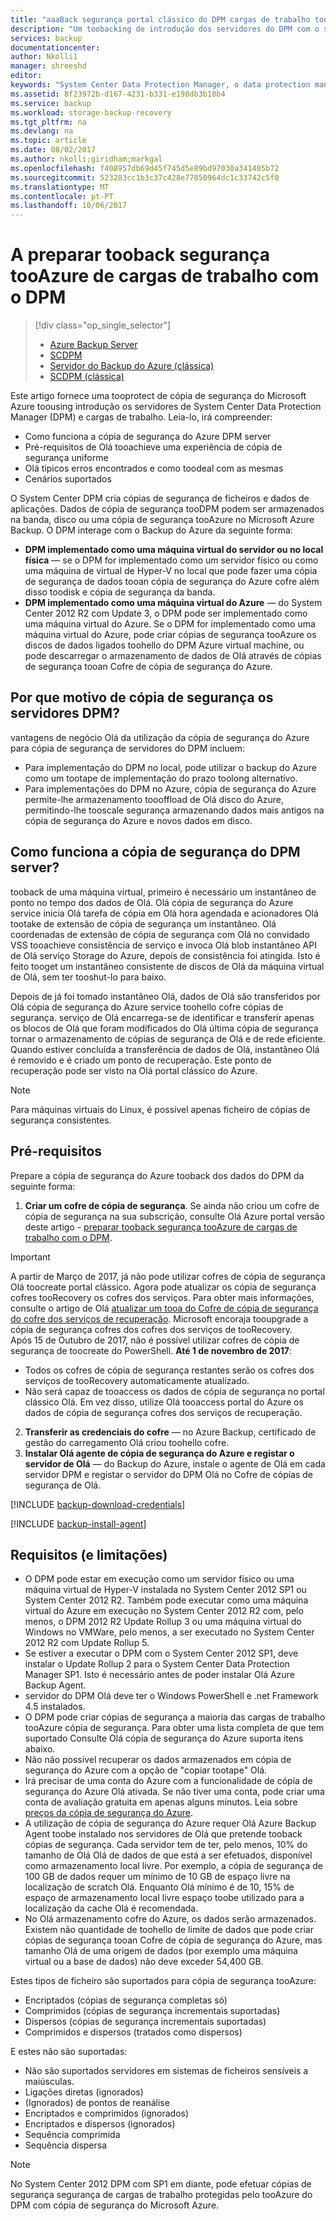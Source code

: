 ```yaml
---
title: "aaaBack segurança portal clássico do DPM cargas de trabalho tooAzure | Microsoft Docs"
description: "Um toobacking de introdução dos servidores do DPM com o serviço de cópia de segurança do Azure Olá"
services: backup
documentationcenter: 
author: Nkolli1
manager: shreeshd
editor: 
keywords: "System Center Data Protection Manager, o data protection manager, a cópia de segurança do dpm"
ms.assetid: 8f23972b-d167-4231-b331-e198db3b18b4
ms.service: backup
ms.workload: storage-backup-recovery
ms.tgt_pltfrm: na
ms.devlang: na
ms.topic: article
ms.date: 08/02/2017
ms.author: nkolli;giridham;markgal
ms.openlocfilehash: f408957db69d45f745d5e89bd97030a341405b72
ms.sourcegitcommit: 523283cc1b3c37c428e77850964dc1c33742c5f0
ms.translationtype: MT
ms.contentlocale: pt-PT
ms.lasthandoff: 10/06/2017
---
```

# <a name="preparing-tooback-up-workloads-tooazure-with-dpm"></a>A preparar tooback segurança tooAzure de cargas de trabalho com o DPM
> [!div class="op_single_selector"]
> * [Azure Backup Server](backup-azure-microsoft-azure-backup.md)
> * [SCDPM](backup-azure-dpm-introduction.md)
> * [Servidor do Backup do Azure (clássica)](backup-azure-microsoft-azure-backup-classic.md)
> * [SCDPM (clássica)](backup-azure-dpm-introduction-classic.md)
>
>

Este artigo fornece uma tooprotect de cópia de segurança do Microsoft Azure toousing introdução os servidores de System Center Data Protection Manager (DPM) e cargas de trabalho. Leia-lo, irá compreender:

* Como funciona a cópia de segurança do Azure DPM server
* Pré-requisitos de Olá tooachieve uma experiência de cópia de segurança uniforme
* Olá típicos erros encontrados e como toodeal com as mesmas
* Cenários suportados

O System Center DPM cria cópias de segurança de ficheiros e dados de aplicações. Dados de cópia de segurança tooDPM podem ser armazenados na banda, disco ou uma cópia de segurança tooAzure no Microsoft Azure Backup. O DPM interage com o Backup do Azure da seguinte forma:

* **DPM implementado como uma máquina virtual do servidor ou no local física** — se o DPM for implementado como um servidor físico ou como uma máquina de virtual de Hyper-V no local que pode fazer uma cópia de segurança de dados tooan cópia de segurança do Azure cofre além disso toodisk e cópia de segurança da banda.
* **DPM implementado como uma máquina virtual do Azure** — do System Center 2012 R2 com Update 3, o DPM pode ser implementado como uma máquina virtual do Azure. Se o DPM for implementado como uma máquina virtual do Azure, pode criar cópias de segurança tooAzure os discos de dados ligados toohello do DPM Azure virtual machine, ou pode descarregar o armazenamento de dados de Olá através de cópias de segurança tooan Cofre de cópia de segurança do Azure.

## <a name="why-backup-your-dpm-servers"></a>Por que motivo de cópia de segurança os servidores DPM?
vantagens de negócio Olá da utilização da cópia de segurança do Azure para cópia de segurança de servidores do DPM incluem:

* Para implementação do DPM no local, pode utilizar o backup do Azure como um tootape de implementação do prazo toolong alternativo.
* Para implementações do DPM no Azure, cópia de segurança do Azure permite-lhe armazenamento toooffload de Olá disco do Azure, permitindo-lhe tooscale segurança armazenando dados mais antigos na cópia de segurança do Azure e novos dados em disco.

## <a name="how-does-dpm-server-backup-work"></a>Como funciona a cópia de segurança do DPM server?
tooback de uma máquina virtual, primeiro é necessário um instantâneo de ponto no tempo dos dados de Olá. Olá cópia de segurança do Azure service inicia Olá tarefa de cópia em Olá hora agendada e acionadores Olá tootake de extensão de cópia de segurança um instantâneo. Olá coordenadas de extensão de cópia de segurança com Olá no convidado VSS tooachieve consistência de serviço e invoca Olá blob instantâneo API de Olá serviço Storage do Azure, depois de consistência foi atingida. Isto é feito tooget um instantâneo consistente de discos de Olá da máquina virtual de Olá, sem ter tooshut-lo para baixo.

Depois de já foi tomado instantâneo Olá, dados de Olá são transferidos por Olá cópia de segurança do Azure service toohello cofre cópias de segurança. serviço de Olá encarrega-se de identificar e transferir apenas os blocos de Olá que foram modificados do Olá última cópia de segurança tornar o armazenamento de cópias de segurança de Olá e de rede eficiente. Quando estiver concluída a transferência de dados de Olá, instantâneo Olá é removido e é criado um ponto de recuperação. Este ponto de recuperação pode ser visto na Olá portal clássico do Azure.

> [!NOTE]
> Para máquinas virtuais do Linux, é possível apenas ficheiro de cópias de segurança consistentes.
>
>

## <a name="prerequisites"></a>Pré-requisitos
Prepare a cópia de segurança do Azure tooback dos dados do DPM da seguinte forma:

1. **Criar um cofre de cópia de segurança**. Se ainda não criou um cofre de cópia de segurança na sua subscrição, consulte Olá Azure portal versão deste artigo - [preparar tooback segurança tooAzure de cargas de trabalho com o DPM](backup-azure-dpm-introduction.md).

  > [!IMPORTANT]
  > A partir de Março de 2017, já não pode utilizar cofres de cópia de segurança Olá toocreate portal clássico.
  > Agora pode atualizar os cópia de segurança cofres tooRecovery os cofres dos serviços. Para obter mais informações, consulte o artigo de Olá [atualizar um tooa do Cofre de cópia de segurança do cofre dos serviços de recuperação](backup-azure-upgrade-backup-to-recovery-services.md). Microsoft encoraja tooupgrade a cópia de segurança cofres dos cofres dos serviços de tooRecovery.<br/> Após 15 de Outubro de 2017, não é possível utilizar cofres de cópia de segurança de toocreate do PowerShell. **Até 1 de novembro de 2017**:
  >- Todos os cofres de cópia de segurança restantes serão os cofres dos serviços de tooRecovery automaticamente atualizado.
  >- Não será capaz de tooaccess os dados de cópia de segurança no portal clássico Olá. Em vez disso, utilize Olá tooaccess portal do Azure os dados de cópia de segurança cofres dos serviços de recuperação.
  >

2. **Transferir as credenciais do cofre** — no Azure Backup, certificado de gestão do carregamento Olá criou toohello cofre.
3. **Instalar Olá agente de cópia de segurança do Azure e registar o servidor de Olá** — do Backup do Azure, instale o agente de Olá em cada servidor DPM e registar o servidor do DPM Olá no Cofre de cópias de segurança de Olá.

[!INCLUDE [backup-download-credentials](../../includes/backup-download-credentials.md)]

[!INCLUDE [backup-install-agent](../../includes/backup-install-agent.md)]

## <a name="requirements-and-limitations"></a>Requisitos (e limitações)
* O DPM pode estar em execução como um servidor físico ou uma máquina virtual de Hyper-V instalada no System Center 2012 SP1 ou System Center 2012 R2. Também pode executar como uma máquina virtual do Azure em execução no System Center 2012 R2 com, pelo menos, o DPM 2012 R2 Update Rollup 3 ou uma máquina virtual do Windows no VMWare, pelo menos, a ser executado no System Center 2012 R2 com Update Rollup 5.
* Se estiver a executar o DPM com o System Center 2012 SP1, deve instalar o Update Rollup 2 para o System Center Data Protection Manager SP1. Isto é necessário antes de poder instalar Olá Azure Backup Agent.
* servidor do DPM Olá deve ter o Windows PowerShell e .net Framework 4.5 instalados.
* O DPM pode criar cópias de segurança a maioria das cargas de trabalho tooAzure cópia de segurança. Para obter uma lista completa de que tem suportado Consulte Olá cópia de segurança do Azure suporta itens abaixo.
* Não não possível recuperar os dados armazenados em cópia de segurança do Azure com a opção de "copiar tootape" Olá.
* Irá precisar de uma conta do Azure com a funcionalidade de cópia de segurança do Azure Olá ativada. Se não tiver uma conta, pode criar uma conta de avaliação gratuita em apenas alguns minutos. Leia sobre [preços da cópia de segurança do Azure](https://azure.microsoft.com/pricing/details/backup/).
* A utilização de cópia de segurança do Azure requer Olá Azure Backup Agent toobe instalado nos servidores de Olá que pretende tooback cópias de segurança. Cada servidor tem de ter, pelo menos, 10% do tamanho de Olá Olá de dados de que está a ser efetuados, disponível como armazenamento local livre. Por exemplo, a cópia de segurança de 100 GB de dados requer um mínimo de 10 GB de espaço livre na localização de scratch Olá. Enquanto Olá mínimo é de 10, 15% de espaço de armazenamento local livre espaço toobe utilizado para a localização da cache Olá é recomendada.
* No Olá armazenamento cofre do Azure, os dados serão armazenados. Existem não quantidade de toohello de limite de dados que pode criar cópias de segurança tooan Cofre de cópia de segurança do Azure, mas tamanho Olá de uma origem de dados (por exemplo uma máquina virtual ou a base de dados) não deve exceder 54,400 GB.

Estes tipos de ficheiro são suportados para cópia de segurança tooAzure:

* Encriptados (cópias de segurança completas só)
* Comprimidos (cópias de segurança incrementais suportadas)
* Dispersos (cópias de segurança incrementais suportadas)
* Comprimidos e dispersos (tratados como dispersos)

E estes não são suportadas:

* Não são suportados servidores em sistemas de ficheiros sensíveis a maiúsculas.
* Ligações diretas (ignorados)
* (Ignorados) de pontos de reanálise
* Encriptados e comprimidos (ignorados)
* Encriptados e dispersos (ignorados)
* Sequência comprimida
* Sequência dispersa

> [!NOTE]
> No System Center 2012 DPM com SP1 em diante, pode efetuar cópias de segurança segurança de cargas de trabalho protegidas pelo tooAzure do DPM com cópia de segurança do Microsoft Azure.
>
>
